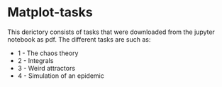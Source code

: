 # Matplot-tasks
This derictory consists of tasks that were downloaded from the jupyter notebook as pdf.
The different tasks are such as:
 - 1 - The chaos theory 
 - 2 - Integrals
 - 3 - Weird attractors 
 - 4 - Simulation of an epidemic
